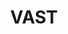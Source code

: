 ---
title: "VAST"
summary: "American indie rock band founded in 1998 in Austin, Texas. VAST stands for Visual Audio Sensory Theater."
image: "vast.jpg"
apple_music_artist_url: "https://music.apple.com/gb/artist/vast/149550"
wikipedia_url: "none"
---